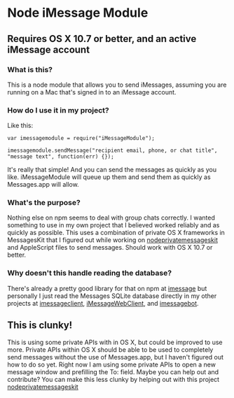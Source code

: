 # Node iMessage Module
## Requires OS X 10.7 or better, and an active iMessage account

### What is this?
This is a node module that allows you to send iMessages, assuming you are running on a Mac that's signed in to an iMessage account.

### How do I use it in my project?

Like this:
```
var imessagemodule = require("iMessageModule");

imessagemodule.sendMessage("recipient email, phone, or chat title", "message text", function(err) {});
```

It's really that simple! And you can send the messages as quickly as you like. iMessageModule will queue up them and send them as quickly as Messages.app will allow.

### What's the purpose?
Nothing else on npm seems to deal with group chats correctly. I wanted something to use in my own project that I believed worked reliably and as quickly as possible. This uses a combination of private OS X frameworks in MessagesKit that I figured out while working on [nodeprivatemessageskit](https://github.com/CamHenlin/nodeprivatemessageskit) and AppleScript files to send messages. Should work with OS X 10.7 or better.

### Why doesn't this handle reading the database?
There's already a pretty good library for that on npm at [imessage](https://www.npmjs.com/package/imessage) but personally I just read the Messages SQLite database directly in my other projects at [imessageclient](https://github.com/CamHenlin/imessageclient), [iMessageWebClient](https://github.com/CamHenlin/iMessageWebClient), and [imessagebot](https://github.com/CamHenlin/imessagebot).

## This is clunky!
This is using some private APIs with in OS X, but could be improved to use more. Private APIs within OS X should be able to be used to completely send messages without the use of Messages.app, but I haven't figured out how to do so yet. Right now I am using some private APIs to open a new message window and prefilling the To: field. Maybe you can help out and contribute? You can make this less clunky by helping out with this project [nodeprivatemessageskit](https://github.com/camhenlin/nodeprivatemessageskit)